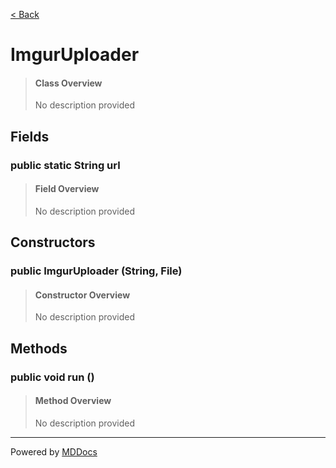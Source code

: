 [< Back](..)
# ImgurUploader #
>#### Class Overview ####
>No description provided
## Fields ##
### public static String url ###
>#### Field Overview ####
>No description provided
>
## Constructors ##
### public ImgurUploader (String, File) ###
>#### Constructor Overview ####
>No description provided
>
## Methods ##
### public void run () ###
>#### Method Overview ####
>No description provided
>

---
Powered by [MDDocs](https://github.com/VRCube/MDDocs)